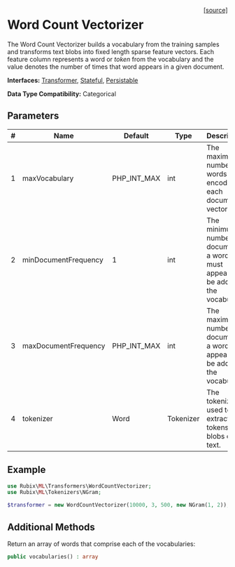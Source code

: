 <span style="float:right;"><a href="https://github.com/RubixML/ML/blob/master/src/Transformers/WordCountVectorizer.php">[source]</a></span>

# Word Count Vectorizer
The Word Count Vectorizer builds a vocabulary from the training samples and transforms text blobs into fixed length sparse feature vectors. Each feature column represents a word or *token* from the vocabulary and the value denotes the number of times that word appears in a given document.

**Interfaces:** [Transformer](api.md#transformer), [Stateful](api.md#stateful), [Persistable](../persistable.md)

**Data Type Compatibility:** Categorical

## Parameters
| # | Name | Default | Type | Description |
|---|---|---|---|---|
| 1 | maxVocabulary | PHP_INT_MAX | int | The maximum number of words to encode into each document vector. |
| 2 | minDocumentFrequency | 1 | int | The minimum number of documents a word must appear in to be added to the vocabulary. |
| 3 | maxDocumentFrequency | PHP_INT_MAX | int | The maximum number of documents a word can appear in to be added to the vocabulary. |
| 4 | tokenizer | Word | Tokenizer | The tokenizer used to extract tokens from blobs of text. |

## Example
```php
use Rubix\ML\Transformers\WordCountVectorizer;
use Rubix\ML\Tokenizers\NGram;

$transformer = new WordCountVectorizer(10000, 3, 500, new NGram(1, 2));
```

## Additional Methods
Return an array of words that comprise each of the vocabularies:
```php
public vocabularies() : array
```
